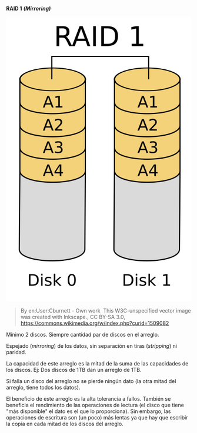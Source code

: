 **RAID 1** ***(Mirroring)***

![RAID 1](img/RAID_1.svg)

> By en:User:Cburnett - Own work  This W3C-unspecified vector image was created with Inkscape., CC BY-SA 3.0, https://commons.wikimedia.org/w/index.php?curid=1509082

Mínimo 2 discos. Siempre cantidad par de discos en el arreglo.

Espejado (*mirroring*) de los datos, sin separación en tiras (*stripping*) ni paridad.

La capacidad de este arreglo es la mitad de la suma de las capacidades de los discos. Ej: Dos discos de 1TB dan un arreglo de 1TB.

Si falla un disco del arreglo no se pierde ningún dato (la otra mitad del arreglo, tiene todos los datos).

El beneficio de este arreglo es la alta tolerancia a fallos. También se beneficia el rendimiento de las operaciones de lectura (el disco que tiene "más disponible" el dato es el que lo proporciona). Sin embargo, las operaciones de escritura son (un poco) más lentas ya que hay que escribir la copia en cada mitad de los discos del arreglo.
